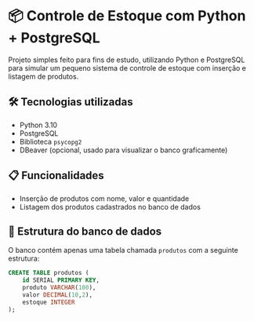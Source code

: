 # 📦 Controle de Estoque com Python + PostgreSQL

Projeto simples feito para fins de estudo, utilizando Python e PostgreSQL para simular um pequeno sistema de controle de estoque com inserção e listagem de produtos.

## 🛠️ Tecnologias utilizadas

- Python 3.10
- PostgreSQL
- Biblioteca `psycopg2`
- DBeaver (opcional, usado para visualizar o banco graficamente)

## 📋 Funcionalidades

- Inserção de produtos com nome, valor e quantidade
- Listagem dos produtos cadastrados no banco de dados

## 📁 Estrutura do banco de dados

O banco contém apenas uma tabela chamada `produtos` com a seguinte estrutura:

```sql
CREATE TABLE produtos (
	id SERIAL PRIMARY KEY,
	produto VARCHAR(100),
	valor DECIMAL(10,2),
	estoque INTEGER
);
